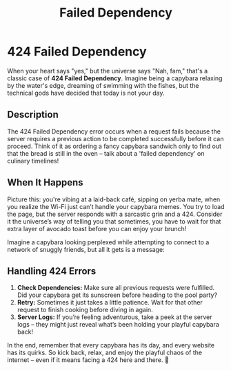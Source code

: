 ﻿---
category: 4xx
code: 424
cover: https://firebasestorage.googleapis.com/v0/b/capy-http.appspot.com/o/Capy-424-750x600.avif?alt=media
thumbnail: https://firebasestorage.googleapis.com/v0/b/capy-http.appspot.com/o/Capy-424-250x200.avif?alt=media
coverAlt: Failed Dependency
description: Failed Dependency
tags:
- 4xx
title: Failed Dependency
---

# 424 Failed Dependency

When your heart says "yes," but the universe says "Nah, fam," that's a classic case of **424 Failed Dependency**. Imagine being a capybara relaxing by the water's edge, dreaming of swimming with the fishes, but the technical gods have decided that today is not your day. 

## Description
The 424 Failed Dependency error occurs when a request fails because the server requires a previous action to be completed successfully before it can proceed. Think of it as ordering a fancy capybara sandwich only to find out that the bread is still in the oven – talk about a 'failed dependency' on culinary timelines!

## When It Happens
Picture this: you're vibing at a laid-back café, sipping on yerba mate, when you realize the Wi-Fi just can’t handle your capybara memes. You try to load the page, but the server responds with a sarcastic grin and a 424. Consider it the universe’s way of telling you that sometimes, you have to wait for that extra layer of avocado toast before you can enjoy your brunch!

Imagine a capybara looking perplexed while attempting to connect to a network of snuggly friends, but all it gets is a message: 

## Handling 424 Errors
1. **Check Dependencies:** Make sure all previous requests were fulfilled. Did your capybara get its sunscreen before heading to the pool party? 
2. **Retry:** Sometimes it just takes a little patience. Wait for that other request to finish cooking before diving in again.
3. **Server Logs:** If you’re feeling adventurous, take a peek at the server logs – they might just reveal what’s been holding your playful capybara back!

In the end, remember that every capybara has its day, and every website has its quirks. So kick back, relax, and enjoy the playful chaos of the internet – even if it means facing a 424 here and there. 🐾